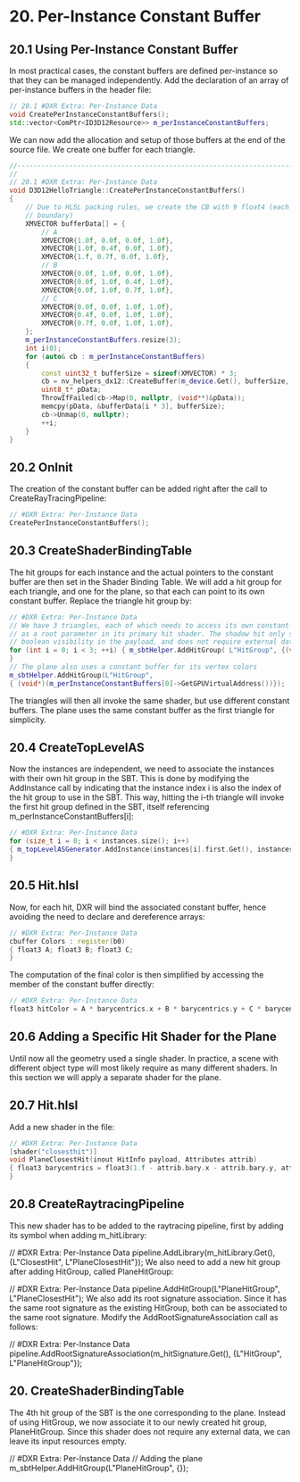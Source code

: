 # 20. Per-Instance Constant Buffer

## 20.1 Using Per-Instance Constant Buffer
In most practical cases, the constant buffers are defined per-instance so that they can be managed independently. Add the declaration of an array of per-instance buffers in the header file:
```c++
// 20.1 #DXR Extra: Per-Instance Data
void CreatePerInstanceConstantBuffers();
std::vector<ComPtr<ID3D12Resource>> m_perInstanceConstantBuffers;
```
We can now add the allocation and setup of those buffers at the end of the source file. We create one buffer for each triangle.
```c++
//-----------------------------------------------------------------------------
//
// 20.1 #DXR Extra: Per-Instance Data
void D3D12HelloTriangle::CreatePerInstanceConstantBuffers()
{ 
	// Due to HLSL packing rules, we create the CB with 9 float4 (each needs to start on a 16-byte 
	// boundary) 
	XMVECTOR bufferData[] = { 
		// A 
		XMVECTOR{1.0f, 0.0f, 0.0f, 1.0f}, 
		XMVECTOR{1.0f, 0.4f, 0.0f, 1.0f}, 
		XMVECTOR{1.f, 0.7f, 0.0f, 1.0f}, 
		// B 
		XMVECTOR{0.0f, 1.0f, 0.0f, 1.0f}, 
		XMVECTOR{0.0f, 1.0f, 0.4f, 1.0f}, 
		XMVECTOR{0.0f, 1.0f, 0.7f, 1.0f}, 
		// C 
		XMVECTOR{0.0f, 0.0f, 1.0f, 1.0f}, 
		XMVECTOR{0.4f, 0.0f, 1.0f, 1.0f}, 
		XMVECTOR{0.7f, 0.0f, 1.0f, 1.0f}, 
	}; 
	m_perInstanceConstantBuffers.resize(3); 
	int i(0); 
	for (auto& cb : m_perInstanceConstantBuffers) 
	{ 
		const uint32_t bufferSize = sizeof(XMVECTOR) * 3; 
		cb = nv_helpers_dx12::CreateBuffer(m_device.Get(), bufferSize, D3D12_RESOURCE_FLAG_NONE, D3D12_RESOURCE_STATE_GENERIC_READ, nv_helpers_dx12::kUploadHeapProps); 
		uint8_t* pData; 
		ThrowIfFailed(cb->Map(0, nullptr, (void**)&pData)); 
		memcpy(pData, &bufferData[i * 3], bufferSize); 
		cb->Unmap(0, nullptr); 
		++i; 
	}
}
```
## 20.2 OnInit
The creation of the constant buffer can be added right after the call to CreateRayTracingPipeline:
```c++
// #DXR Extra: Per-Instance Data
CreatePerInstanceConstantBuffers();
```
## 20.3 CreateShaderBindingTable
The hit groups for each instance and the actual pointers to the constant buffer are then set in the Shader Binding Table. We will add a hit group for each triangle, and one for the plane, so that each can point to its own constant buffer. Replace the triangle hit group by:
```c++
// #DXR Extra: Per-Instance Data
// We have 3 triangles, each of which needs to access its own constant buffer
// as a root parameter in its primary hit shader. The shadow hit only sets a
// boolean visibility in the payload, and does not require external data
for (int i = 0; i < 3; ++i) { m_sbtHelper.AddHitGroup( L"HitGroup", {(void *)(m_perInstanceConstantBuffers[i]->GetGPUVirtualAddress())});
}
// The plane also uses a constant buffer for its vertex colors
m_sbtHelper.AddHitGroup(L"HitGroup",
{ (void*)(m_perInstanceConstantBuffers[0]->GetGPUVirtualAddress())});
```
The triangles will then all invoke the same shader, but use different constant buffers. The plane uses the same constant buffer as the first triangle for simplicity.

## 20.4 CreateTopLevelAS
Now the instances are independent, we need to associate the instances with their own hit group in the SBT. This is done by modifying the AddInstance call by indicating that the instance index i is also the index of the hit group to use in the SBT. This way, hitting the i-th triangle will invoke the first hit group defined in the SBT, itself referencing m_perInstanceConstantBuffers[i]:
```c++
// #DXR Extra: Per-Instance Data
for (size_t i = 0; i < instances.size(); i++)
{ m_topLevelASGenerator.AddInstance(instances[i].first.Get(), instances[i].second, static_cast<uint>(i), static_cast<uint>(i));
}
```
## 20.5 Hit.hlsl
Now, for each hit, DXR will bind the associated constant buffer, hence avoiding the need to declare and dereference arrays:
```c++
// #DXR Extra: Per-Instance Data
cbuffer Colors : register(b0)
{ float3 A; float3 B; float3 C;
}
```
The computation of the final color is then simplified by accessing the member of the constant buffer directly:
```c++
// #DXR Extra: Per-Instance Data
float3 hitColor = A * barycentrics.x + B * barycentrics.y + C * barycentrics.z;
```

## 20.6 Adding a Specific Hit Shader for the Plane
Until now all the geometry used a single shader. In practice, a scene with different object type will most likely require as many different shaders. In this section we will apply a separate shader for the plane.

## 20.7 Hit.hlsl
Add a new shader in the file:
```c++
// #DXR Extra: Per-Instance Data
[shader("closesthit")]
void PlaneClosestHit(inout HitInfo payload, Attributes attrib)
{ float3 barycentrics = float3(1.f - attrib.bary.x - attrib.bary.y, attrib.bary.x, attrib.bary.y); float3 hitColor = float3(0.7, 0.7, 0.3); payload.colorAndDistance = float4(hitColor, RayTCurrent());
}
```
## 20.8 CreateRaytracingPipeline
This new shader has to be added to the raytracing pipeline, first by adding its symbol when adding m_hitLibrary:

// #DXR Extra: Per-Instance Data
pipeline.AddLibrary(m_hitLibrary.Get(), {L"ClosestHit", L"PlaneClosestHit"});
We also need to add a new hit group after adding HitGroup, called PlaneHitGroup:

// #DXR Extra: Per-Instance Data
pipeline.AddHitGroup(L"PlaneHitGroup", L"PlaneClosestHit");
We also add its root signature association. Since it has the same root signature as the existing HitGroup, both can be associated to the same root signature. Modify the AddRootSignatureAssociation call as follows:

// #DXR Extra: Per-Instance Data
pipeline.AddRootSignatureAssociation(m_hitSignature.Get(), {L"HitGroup", L"PlaneHitGroup"});
## 20. CreateShaderBindingTable
The 4th hit group of the SBT is the one corresponding to the plane. Instead of using HitGroup, we now associate it to our newly created hit group, PlaneHitGroup. Since this shader does not require any external data, we can leave its input resources empty.

// #DXR Extra: Per-Instance Data
// Adding the plane
m_sbtHelper.AddHitGroup(L"PlaneHitGroup", {});

